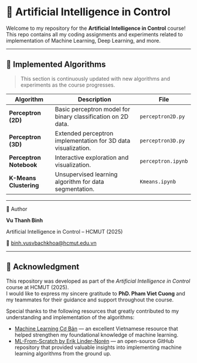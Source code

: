 # 🤖 Artificial Intelligence in Control

Welcome to my repository for the **Artificial Intelligence in Control** course!  
This repo contains all my coding assignments and experiments related to implementation of Machine Learning, Deep Learning, and more.

---

## 🧠 Implemented Algorithms
> This section is continuously updated with new algorithms and experiments as the course progresses.

| Algorithm | Description | File |
|------------|-------------|------|
| **Perceptron (2D)** | Basic perceptron model for binary classification on 2D data. | `perceptron2D.py` |
| **Perceptron (3D)** | Extended perceptron implementation for 3D data visualization. | `perceptron3D.py` |
| **Perceptron Notebook** | Interactive exploration and visualization. | `perceptron.ipynb` |
| **K-Means Clustering** | Unsupervised learning algorithm for data segmentation. | `Kmeans.ipynb` |

---
👤 Author

**Vu Thanh Binh**

Artificial Intelligence in Control – HCMUT (2025)

📧 binh.vusvbachkhoa@hcmut.edu.vn

---
## 🙏 Acknowledgment  

This repository was developed as part of the *Artificial Intelligence in Control* course at HCMUT (2025).  
I would like to express my sincere gratitude to **PhD. Pham Viet Cuong** and my teammates for their guidance and support throughout the course.  

Special thanks to the following resources that greatly contributed to my understanding and implementation of the algorithms:  
- [Machine Learning Cơ Bản](https://machinelearningcoban.com/) — an excellent Vietnamese resource that helped strengthen my foundational knowledge of machine learning.  
- [ML-From-Scratch by Erik Linder-Norén](https://github.com/eriklindernoren/ML-From-Scratch) — an open-source GitHub repository that provided valuable insights into implementing machine learning algorithms from the ground up.


